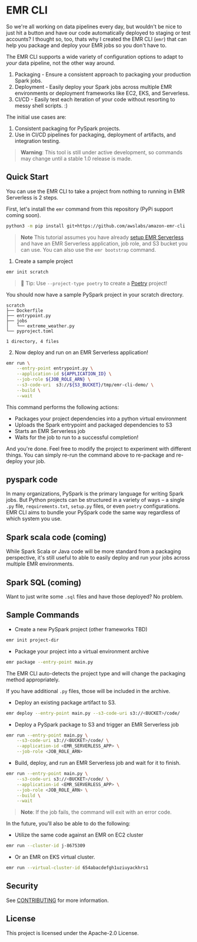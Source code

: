 # EMR CLI

So we're all working on data pipelines every day, but wouldn't be nice to just hit a button and have our code automatically deployed to staging or test accounts? I thought so, too, thats why I created the EMR CLI (`emr`) that can help you package and deploy your EMR jobs so you don't have to.

The EMR CLI supports a wide variety of configuration options to adapt to _your_ data pipeline, not the other way around.

1. Packaging - Ensure a consistent approach to packaging your production Spark jobs.
2. Deployment - Easily deploy your Spark jobs across multiple EMR environments or deployment frameworks like EC2, EKS, and Serverless.
3. CI/CD - Easily test each iteration of your code without resorting to messy shell scripts. :)

The initial use cases are:

1. Consistent packaging for PySpark projects.
2. Use in CI/CD pipelines for packaging, deployment of artifacts, and integration testing.

> **Warning**: This tool is still under active development, so commands may change until a stable 1.0 release is made.

## Quick Start

You can use the EMR CLI to take a project from nothing to running in EMR Serverless is 2 steps.

First, let's install the `emr` command from this repository (PyPi support coming soon).

```bash
python3 -m pip install git+https://github.com/awslabs/amazon-emr-cli
```

> **Note** This tutorial assumes you have already [setup EMR Serverless](https://docs.aws.amazon.com/emr/latest/EMR-Serverless-UserGuide/setting-up.html) and have an EMR Serverless application, job role, and S3 bucket you can use. You can also use the `emr bootstrap` command.

1. Create a sample project

```bash
emr init scratch
```

> 📔 Tip: Use `--project-type poetry` to create a [Poetry](https://python-poetry.org/) project!

You should now have a sample PySpark project in your scratch directory.

```
scratch
├── Dockerfile
├── entrypoint.py
├── jobs
│   └── extreme_weather.py
└── pyproject.toml

1 directory, 4 files
```

2. Now deploy and run on an EMR Serverless application!

```bash
emr run \
    --entry-point entrypoint.py \
    --application-id ${APPLICATION_ID} \
    --job-role ${JOB_ROLE_ARN} \
    --s3-code-uri  s3://${S3_BUCKET}/tmp/emr-cli-demo/ \
    --build \
    --wait
```

This command performs the following actions:

- Packages your project dependencies into a python virtual environment
- Uploads the Spark entrypoint and packaged dependencies to S3
- Starts an EMR Serverless job
- Waits for the job to run to a successful completion!

And you're done. Feel free to modify the project to experiment with different things. You can simply re-run the command above to re-package and re-deploy your job.

## pyspark code

In many organizations, PySpark is the primary language for writing Spark jobs. But Python projects can be structured in a variety of ways – a single `.py` file, `requirements.txt`, `setup.py` files, or even `poetry` configurations. EMR CLI aims to bundle your PySpark code the same way regardless of which system you use.

## Spark scala code (coming)

While Spark Scala or Java code will be more standard from a packaging perspective, it's still useful to able to easily deploy and run your jobs across multiple EMR environments.

## Spark SQL (coming)

Want to just write some `.sql` files and have those deployed? No problem.

## Sample Commands

- Create a new PySpark project (other frameworks TBD)

```bash
emr init project-dir
```

- Package your project into a virtual environment archive

```bash
emr package --entry-point main.py
```

The EMR CLI auto-detects the project type and will change the packaging method appropriately.

If you have additional `.py` files, those will be included in the archive.

- Deploy an existing package artifact to S3.

```bash
emr deploy --entry-point main.py --s3-code-uri s3://<BUCKET>/code/
```

- Deploy a PySpark package to S3 and trigger an EMR Serverless job

```bash
emr run --entry-point main.py \
    --s3-code-uri s3://<BUCKET>/code/ \
    --application-id <EMR_SERVERLESS_APP> \
    --job-role <JOB_ROLE_ARN>
```

- Build, deploy, and run an EMR Serverless job and wait for it to finish.

```bash
emr run --entry-point main.py \
    --s3-code-uri s3://<BUCKET>/code/ \
    --application-id <EMR_SERVERLESS_APP> \
    --job-role <JOB_ROLE_ARN> \
    --build \
    --wait
```

> **Note**: If the job fails, the command will exit with an error code.

In the future, you'll also be able to do the following:

- Utilize the same code against an EMR on EC2 cluster

```bash
emr run --cluster-id j-8675309
```

- Or an EMR on EKS virtual cluster.

```bash
emr run --virtual-cluster-id 654abacdefgh1uziuyackhrs1
```

## Security

See [CONTRIBUTING](CONTRIBUTING.md#security-issue-notifications) for more information.

## License

This project is licensed under the Apache-2.0 License.
